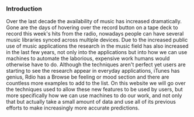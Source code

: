  <!-- - What is MER?
  - Sub-category of MIR study
  - Define emotion
 - Cover techniques &amp; problems
 - History of MER
  - Disclaimer: New science so not a lot of history
  - What sparked interest
#### Non-Textual Features
  - Schematic of one of the techniques (Flow diagram)
  -->
### Introduction

Over the last decade the availability of music has increased dramatically. Gone are the days of hovering over the record button on a tape deck to record this week's hits from the radio, nowadays people can have several music libraries synced across multiple devices. Due to the increased public use of music applications the research in the music field has also increased in the last few years, not only into the applications but into how we can use machines to automate the laborious, expensive work humans would otherwise have to do. Although the techniques aren't perfect yet users are starting to see the research appear in everyday applications, iTunes has genius, Rdio has a Browse be feeling or mood section and there are countless more examples to add to the list. On this website we will go over the techniques used to allow these new features to be used by users, but more specifically how we can use machines to do our work, and not only that but actually take a small amount of data and use all of its previous efforts to make increasingly more accurate predictions.
